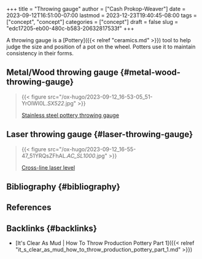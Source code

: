+++
title = "Throwing gauge"
author = ["Cash Prokop-Weaver"]
date = 2023-09-12T16:51:00-07:00
lastmod = 2023-12-23T19:40:45-08:00
tags = ["concept", "concept"]
categories = ["concept"]
draft = false
slug = "edc17205-eb00-480c-b583-20632817533f"
+++

A throwing gauge is a [Pottery]({{< relref "ceramics.md" >}}) tool to help judge the size and position of a pot on the wheel. Potters use it to maintain consistency in their forms.


## Metal/Wood throwing gauge {#metal-wood-throwing-gauge}

> {{< figure src="/ox-hugo/2023-09-12_16-53-05_51-YrOlWI0L._SX522_.jpg" >}}
>
> [Stainless steel pottery throwing gauge](https://amazon.com/dp/B09KGZM8HT)


## Laser throwing gauge {#laser-throwing-gauge}

> {{< figure src="/ox-hugo/2023-09-12_16-55-47_51YRQsZFhAL._AC_SL1000_.jpg" >}}
>
> [Cross-line laser level](https://amazon.com/dp/B01GJ40TOM)


## Bibliography {#bibliography}

## References

<style>.csl-entry{text-indent: -1.5em; margin-left: 1.5em;}</style><div class="csl-bib-body">
</div>



## Backlinks {#backlinks}

-   [It's Clear As Mud | How To Throw Production Pottery Part 1]({{< relref "it_s_clear_as_mud_how_to_throw_production_pottery_part_1.md" >}})
